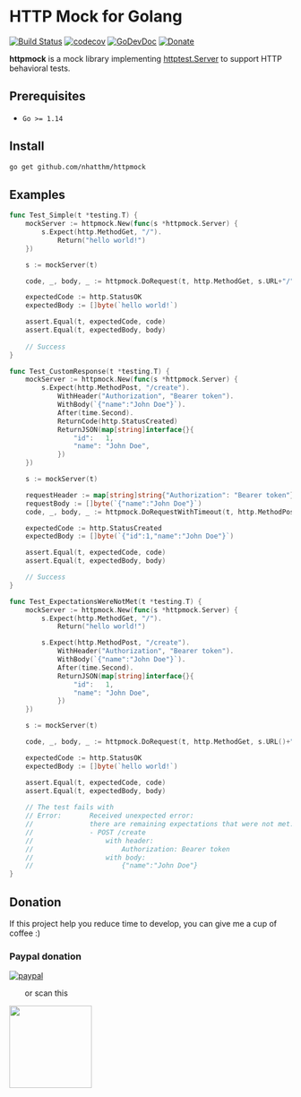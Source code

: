 # HTTP Mock for Golang

[![Build Status](https://github.com/nhatthm/httpmock/actions/workflows/test.yaml/badge.svg)](https://github.com/nhatthm/httpmock/actions/workflows/test.yaml)
[![codecov](https://codecov.io/gh/nhatthm/httpmock/branch/master/graph/badge.svg?token=eTdAgDE2vR)](https://codecov.io/gh/nhatthm/httpmock)
[![GoDevDoc](https://img.shields.io/badge/dev-doc-00ADD8?logo=go)](https://pkg.go.dev/github.com/nhatthm/httpmock)
[![Donate](https://img.shields.io/badge/Donate-PayPal-green.svg)](https://www.paypal.com/donate/?hosted_button_id=44BH3UA6UUAMJ)

**httpmock** is a mock library implementing [httptest.Server](https://golang.org/pkg/net/http/httptest/#NewServer) to support HTTP behavioral tests.

## Prerequisites

- `Go >= 1.14`

## Install

```bash
go get github.com/nhatthm/httpmock
```

## Examples

```go
func Test_Simple(t *testing.T) {
	mockServer := httpmock.New(func(s *httpmock.Server) {
		s.Expect(http.MethodGet, "/").
			Return("hello world!")
	})

	s := mockServer(t)

	code, _, body, _ := httpmock.DoRequest(t, http.MethodGet, s.URL+"/", nil, nil)

	expectedCode := http.StatusOK
	expectedBody := []byte(`hello world!`)

	assert.Equal(t, expectedCode, code)
	assert.Equal(t, expectedBody, body)
  
	// Success
}

func Test_CustomResponse(t *testing.T) {
	mockServer := httpmock.New(func(s *httpmock.Server) {
		s.Expect(http.MethodPost, "/create").
			WithHeader("Authorization", "Bearer token").
			WithBody(`{"name":"John Doe"}`).
			After(time.Second).
			ReturnCode(http.StatusCreated)
			ReturnJSON(map[string]interface{}{
				"id":   1,
				"name": "John Doe",
			})
	})

	s := mockServer(t)

	requestHeader := map[string]string{"Authorization": "Bearer token"}
	requestBody := []byte(`{"name":"John Doe"}`)
	code, _, body, _ := httpmock.DoRequestWithTimeout(t, http.MethodPost, s.URL()+"/create", requestHeader, requestBody, time.Second)

	expectedCode := http.StatusCreated
	expectedBody := []byte(`{"id":1,"name":"John Doe"}`)

	assert.Equal(t, expectedCode, code)
	assert.Equal(t, expectedBody, body)

	// Success
}

func Test_ExpectationsWereNotMet(t *testing.T) {
	mockServer := httpmock.New(func(s *httpmock.Server) {
		s.Expect(http.MethodGet, "/").
			Return("hello world!")

		s.Expect(http.MethodPost, "/create").
			WithHeader("Authorization", "Bearer token").
			WithBody(`{"name":"John Doe"}`).
			After(time.Second).
			ReturnJSON(map[string]interface{}{
				"id":   1,
				"name": "John Doe",
			})
	})

	s := mockServer(t)

	code, _, body, _ := httpmock.DoRequest(t, http.MethodGet, s.URL()+"/", nil, nil)

	expectedCode := http.StatusOK
	expectedBody := []byte(`hello world!`)

	assert.Equal(t, expectedCode, code)
	assert.Equal(t, expectedBody, body)
  
	// The test fails with
	// Error:      	Received unexpected error:
	//             	there are remaining expectations that were not met:
	//             	- POST /create
	//             	    with header:
	//             	        Authorization: Bearer token
	//             	    with body:
	//             	        {"name":"John Doe"}
}
```

## Donation
If this project help you reduce time to develop, you can give me a cup of coffee :)

### Paypal donation

[![paypal](https://www.paypalobjects.com/en_US/i/btn/btn_donateCC_LG.gif)](https://www.paypal.com/donate/?hosted_button_id=44BH3UA6UUAMJ)

&nbsp;&nbsp;&nbsp;&nbsp;&nbsp;&nbsp;&nbsp;or scan this

<img src="https://user-images.githubusercontent.com/1154587/113494222-ad8cb200-94e6-11eb-9ef3-eb883ada222a.png" width="147px" />
